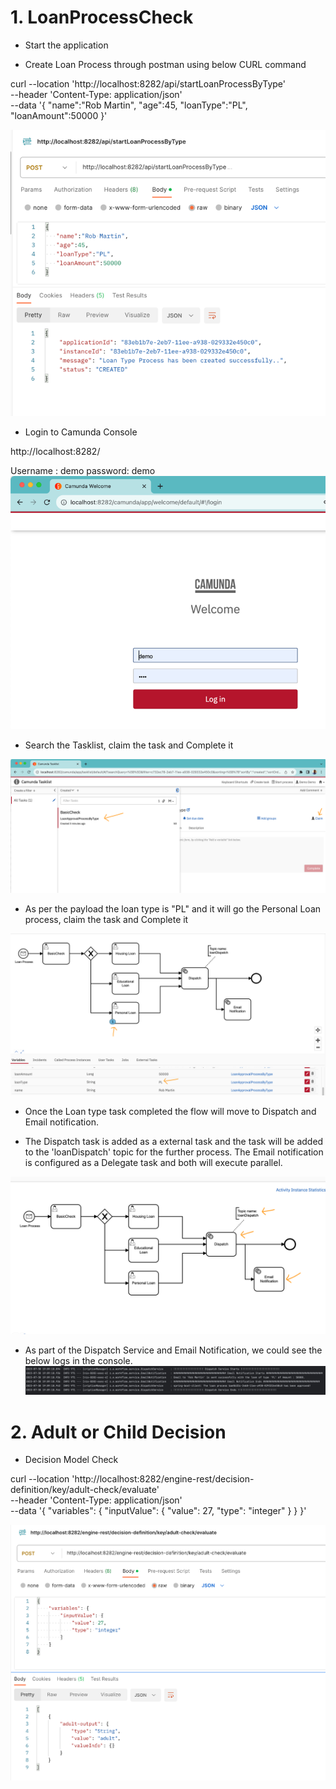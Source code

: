 # 1. LoanProcessCheck



- Start the application

- Create Loan Process through postman using below CURL command

curl --location 'http://localhost:8282/api/startLoanProcessByType' \
--header 'Content-Type: application/json' \
--data '{
"name":"Rob Martin",
"age":45,
"loanType":"PL",
"loanAmount":50000
}'

![img.png](img.png)

- Login to Camunda Console

http://localhost:8282/

Username : demo
password: demo
![img_1.png](img_1.png)

- Search the Tasklist, claim the task and Complete it

![img_2.png](img_2.png)

- As per the payload the loan type is "PL" and it will go the Personal Loan process, claim the task and Complete it

![img_7.png](img_7.png)

- Once the Loan type task completed the flow will move to Dispatch and Email notification. 

- The Dispatch task is added as a external task and the task will be added to the 'loanDispatch' topic for the further process.
The Email notification is configured as a Delegate task and both will execute parallel.

![img_4.png](img_4.png)

- As part of the Dispatch Service and Email Notification, we could see the below logs in the console.
![img_5.png](img_5.png)


# 2. Adult or Child Decision
- Decision Model Check

curl --location 'http://localhost:8282/engine-rest/decision-definition/key/adult-check/evaluate' \
--header 'Content-Type: application/json' \
--data '{
"variables": {
"inputValue": {
"value": 27,
"type": "integer"
}
}
}'

![img_6.png](img_6.png)





